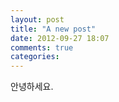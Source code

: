 ```yaml
---
layout: post
title: "A new post"
date: 2012-09-27 18:07
comments: true
categories: 
---
```


안녕하세요.
